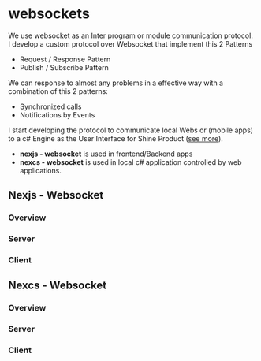 # websockets

We use websocket as an Inter program or module communication protocol. I develop a custom protocol over Websocket that implement this 2 Patterns 

* Request / Response Pattern
* Publish / Subscribe Pattern 

We can response to almost any problems in a effective way with a combination of this 2 patterns: 

* Synchronized calls
* Notifications by Events 

I start developing the protocol to communicate local Webs or \(mobile apps\) to a c\# Engine as the User Interface for Shine Product \([see more](shine.md)\).

* **nexjs - websocket** is used in frontend/Backend apps
* **nexcs - websocket** is used in local c\# application controlled by web applications.

## Nexjs - Websocket

### Overview



### Server



### Client

## Nexcs - Websocket

### Overview

### Server

### Client



